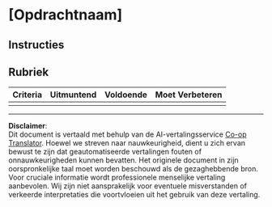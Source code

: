 <!--
CO_OP_TRANSLATOR_METADATA:
{
  "original_hash": "b5f62ec256c7e43e771f0d3b4e1a9130",
  "translation_date": "2025-08-27T23:04:56+00:00",
  "source_file": "lesson-template/assignment.md",
  "language_code": "nl"
}
-->
# [Opdrachtnaam]

## Instructies

## Rubriek

| Criteria | Uitmuntend | Voldoende | Moet Verbeteren |
| -------- | ---------- | --------- | --------------- |
|          |            |           |                 |

---

**Disclaimer**:  
Dit document is vertaald met behulp van de AI-vertalingsservice [Co-op Translator](https://github.com/Azure/co-op-translator). Hoewel we streven naar nauwkeurigheid, dient u zich ervan bewust te zijn dat geautomatiseerde vertalingen fouten of onnauwkeurigheden kunnen bevatten. Het originele document in zijn oorspronkelijke taal moet worden beschouwd als de gezaghebbende bron. Voor cruciale informatie wordt professionele menselijke vertaling aanbevolen. Wij zijn niet aansprakelijk voor eventuele misverstanden of verkeerde interpretaties die voortvloeien uit het gebruik van deze vertaling.